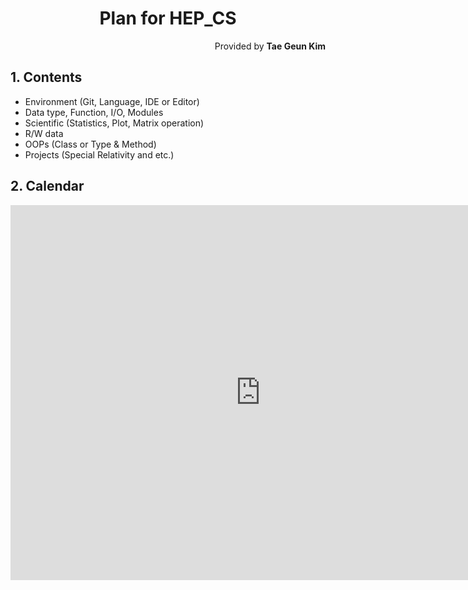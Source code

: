 <h1 style="text-align:center">Plan for HEP_CS</h1>
<p style="text-align:right">Provided by <b>Tae Geun Kim</b></p>

## 1. Contents
* Environment (Git, Language, IDE or Editor)
* Data type, Function, I/O, Modules
* Scientific (Statistics, Plot, Matrix operation)
* R/W data
* OOPs (Class or Type & Method)
* Projects (Special Relativity and etc.)

## 2. Calendar
<iframe src="https://calendar.google.com/calendar/embed?src=borlhp1jh36s7pqmeer9mu3nr8%40group.calendar.google.com&ctz=Asia/Seoul" style="border: 0" width="800" height="600" frameborder="0" scrolling="no"></iframe>